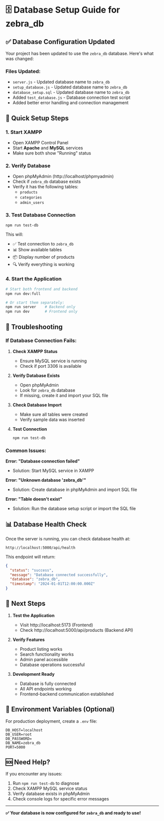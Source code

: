 # 🗄️ Database Setup Guide for zebra_db

## ✅ Database Configuration Updated

Your project has been updated to use the `zebra_db` database. Here's what was changed:

### Files Updated:
- `server.js` - Updated database name to `zebra_db`
- `setup_database.js` - Updated database name to `zebra_db`
- `database_setup.sql` - Updated database name to `zebra_db`
- Added `test_database.js` - Database connection test script
- Added better error handling and connection management

## 🚀 Quick Setup Steps

### 1. Start XAMPP
- Open XAMPP Control Panel
- Start **Apache** and **MySQL** services
- Make sure both show "Running" status

### 2. Verify Database
- Open phpMyAdmin (http://localhost/phpmyadmin)
- Check if `zebra_db` database exists
- Verify it has the following tables:
  - `products`
  - `categories` 
  - `admin_users`

### 3. Test Database Connection
```bash
npm run test-db
```

This will:
- ✅ Test connection to `zebra_db`
- 📊 Show available tables
- 📦 Display number of products
- 🔍 Verify everything is working

### 4. Start the Application
```bash
# Start both frontend and backend
npm run dev:full

# Or start them separately:
npm run server    # Backend only
npm run dev       # Frontend only
```

## 🔧 Troubleshooting

### If Database Connection Fails:

1. **Check XAMPP Status**
   - Ensure MySQL service is running
   - Check if port 3306 is available

2. **Verify Database Exists**
   - Open phpMyAdmin
   - Look for `zebra_db` database
   - If missing, create it and import your SQL file

3. **Check Database Import**
   - Make sure all tables were created
   - Verify sample data was inserted

4. **Test Connection**
   ```bash
   npm run test-db
   ```

### Common Issues:

**Error: "Database connection failed"**
- Solution: Start MySQL service in XAMPP

**Error: "Unknown database 'zebra_db'"**
- Solution: Create database in phpMyAdmin and import SQL file

**Error: "Table doesn't exist"**
- Solution: Run the database setup script or import the SQL file

## 📊 Database Health Check

Once the server is running, you can check database health at:
```
http://localhost:5000/api/health
```

This endpoint will return:
```json
{
  "status": "success",
  "message": "Database connected successfully",
  "database": "zebra_db",
  "timestamp": "2024-01-01T12:00:00.000Z"
}
```

## 🎯 Next Steps

1. **Test the Application**
   - Visit http://localhost:5173 (Frontend)
   - Check http://localhost:5000/api/products (Backend API)

2. **Verify Features**
   - Product listing works
   - Search functionality works
   - Admin panel accessible
   - Database operations successful

3. **Development Ready**
   - Database is fully connected
   - All API endpoints working
   - Frontend-backend communication established

## 📝 Environment Variables (Optional)

For production deployment, create a `.env` file:
```
DB_HOST=localhost
DB_USER=root
DB_PASSWORD=
DB_NAME=zebra_db
PORT=5000
```

## 🆘 Need Help?

If you encounter any issues:
1. Run `npm run test-db` to diagnose
2. Check XAMPP MySQL service status
3. Verify database exists in phpMyAdmin
4. Check console logs for specific error messages

---

**✅ Your database is now configured for `zebra_db` and ready to use!**
